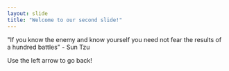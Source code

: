 ```yaml
---
layout: slide
title: "Welcome to our second slide!"
---
```

"If you know the enemy and know yourself you need not fear the results of a hundred battles" - Sun Tzu

Use the left arrow to go back!
